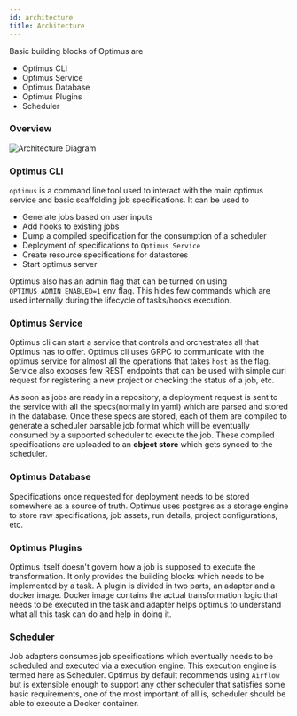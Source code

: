 ```yaml
---
id: architecture
title: Architecture
---
```


Basic building blocks of Optimus are
- Optimus CLI
- Optimus Service
- Optimus Database
- Optimus Plugins
- Scheduler

### Overview

![Architecture Diagram](/img/docs/OptimusArchitecture_dark_07June2021.png "OptimusArchitecture")

### Optimus CLI

`optimus` is a command line tool used to interact with the main optimus service and basic scaffolding job
specifications. It can be used to 
- Generate jobs based on user inputs 
- Add hooks to existing jobs
- Dump a compiled specification for the consumption of a scheduler
- Deployment of specifications to `Optimus Service`
- Create resource specifications for datastores
- Start optimus server

Optimus also has an admin flag that can be turned on using `OPTIMUS_ADMIN_ENABLED=1` env flag.
This hides few commands which are used internally during the lifecycle of tasks/hooks
execution.

### Optimus Service

Optimus cli can start a service that controls and orchestrates all that Optimus has to
offer. Optimus cli uses GRPC to communicate with the optimus service for almost all the 
operations that takes `host` as the flag. Service also exposes few REST endpoints
that can be used with simple curl request for registering a new project or checking
the status of a job, etc.

As soon as jobs are ready in a repository, a deployment request is sent to the service
with all the specs(normally in yaml) which are parsed and stored in the database.
Once these specs are stored, each of them are compiled to generate a scheduler parsable
job format which will be eventually consumed by a supported scheduler to execute the
job. These compiled specifications are uploaded to an **object store** which gets synced
to the scheduler.

### Optimus Database

Specifications once requested for deployment needs to be stored somewhere as a source
of truth. Optimus uses postgres as a storage engine to store raw specifications, job
assets, run details, project configurations, etc.

### Optimus Plugins

Optimus itself doesn't govern how a job is supposed to execute the transformation. It
only provides the building blocks which needs to be implemented by a task. A plugin is
divided in two parts, an adapter and a docker image. Docker image contains the actual
transformation logic that needs to be executed in the task and adapter helps optimus
to understand what all this task can do and help in doing it.

### Scheduler

Job adapters consumes job specifications which eventually needs to be scheduled and 
executed via a execution engine. This execution engine is termed here as Scheduler.
Optimus by default recommends using `Airflow` but is extensible enough to support any
other scheduler that satisfies some basic requirements, one of the most important
of all is, scheduler should be able to execute a Docker container.